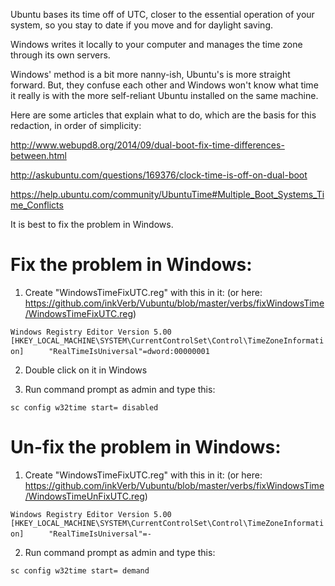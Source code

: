 Ubuntu bases its time off of UTC, closer to the essential operation of your system, so you stay to date if you move and for daylight saving.

Windows writes it locally to your computer and manages the time zone through its own servers.

Windows' method is a bit more nanny-ish, Ubuntu's is more straight forward. But, they confuse each other and Windows won't know what time it really is with the more self-reliant Ubuntu installed on the same machine.

Here are some articles that explain what to do, which are the basis for this redaction, in order of simplicity:

http://www.webupd8.org/2014/09/dual-boot-fix-time-differences-between.html

http://askubuntu.com/questions/169376/clock-time-is-off-on-dual-boot

https://help.ubuntu.com/community/UbuntuTime#Multiple_Boot_Systems_Time_Conflicts

It is best to fix the problem in Windows.

# Fix the problem in Windows:

1. Create "WindowsTimeFixUTC.reg" with this in it:
(or here: https://github.com/inkVerb/Vubuntu/blob/master/verbs/fixWindowsTime/WindowsTimeFixUTC.reg)

`Windows Registry Editor Version 5.00`
`[HKEY_LOCAL_MACHINE\SYSTEM\CurrentControlSet\Control\TimeZoneInformation]`
`     "RealTimeIsUniversal"=dword:00000001`
     
2. Double click on it in Windows

3. Run command prompt as admin and type this:

`sc config w32time start= disabled`

# Un-fix the problem in Windows:

1. Create "WindowsTimeFixUTC.reg" with this in it:
(or here: https://github.com/inkVerb/Vubuntu/blob/master/verbs/fixWindowsTime/WindowsTimeUnFixUTC.reg)

`Windows Registry Editor Version 5.00`
`[HKEY_LOCAL_MACHINE\SYSTEM\CurrentControlSet\Control\TimeZoneInformation]`
`     "RealTimeIsUniversal"=-`

2. Run command prompt as admin and type this:

`sc config w32time start= demand`
